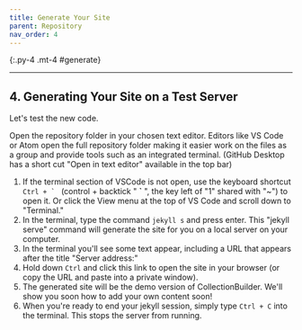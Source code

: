 ```yaml
---
title: Generate Your Site
parent: Repository
nav_order: 4
---
```


{:.py-4 .mt-4 #generate}
***

## 4. Generating Your Site on a Test Server

Let's test the new code. 

Open the repository folder in your chosen text editor.
Editors like VS Code or Atom open the full repository folder making it easier work on the files as a group and provide tools such as an integrated terminal. 
(GitHub Desktop has a short cut "Open in text editor" available in the top bar)

1. If the terminal section of VSCode is not open, use the keyboard shortcut ``Ctrl + ` `` (control + backtick " **\`** ", the key left of "1" shared with "~") to open it. Or click the View menu at the top of VS Code and scroll down to "Terminal."
2. In the terminal, type the command `jekyll s` and press enter. This "jekyll serve" command will generate the site for you on a local server on your computer. 
3. In the terminal you'll see some text appear, including a URL that appears after the title "Server address:"
4. Hold down `Ctrl` and click this link to open the site in your browser (or copy the URL and paste into a private window).
5. The generated site will be the demo version of CollectionBuilder. We'll show you soon how to add your own content soon!
6. When you're ready to end your jekyll session, simply type `Ctrl + C` into the terminal. This stops the server from running.
